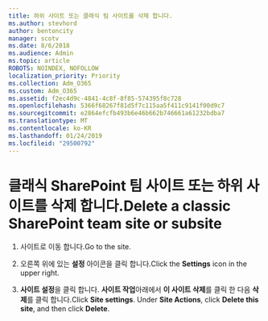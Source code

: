```yaml
---
title: 하위 사이트 또는 클래식 팀 사이트를 삭제 합니다.
ms.author: stevhord
author: bentoncity
manager: scotv
ms.date: 8/6/2018
ms.audience: Admin
ms.topic: article
ROBOTS: NOINDEX, NOFOLLOW
localization_priority: Priority
ms.collection: Adm_O365
ms.custom: Adm_O365
ms.assetid: f2ec4d9c-4841-4c8f-8f85-574395f8c728
ms.openlocfilehash: 5366f68267f81d5f7c115aa5f411c9141f00d9c7
ms.sourcegitcommit: e2864efcfb493b6e46b662b746661a61232bdba7
ms.translationtype: MT
ms.contentlocale: ko-KR
ms.lasthandoff: 01/24/2019
ms.locfileid: "29500792"
---
```

# <a name="delete-a-classic-sharepoint-team-site-or-subsite"></a><span data-ttu-id="2261c-102">클래식 SharePoint 팀 사이트 또는 하위 사이트를 삭제 합니다.</span><span class="sxs-lookup"><span data-stu-id="2261c-102">Delete a classic SharePoint team site or subsite</span></span>

1. <span data-ttu-id="2261c-103">사이트로 이동 합니다.</span><span class="sxs-lookup"><span data-stu-id="2261c-103">Go to the site.</span></span>
    
2. <span data-ttu-id="2261c-104">오른쪽 위에 있는 **설정** 아이콘을 클릭 합니다.</span><span class="sxs-lookup"><span data-stu-id="2261c-104">Click the **Settings** icon in the upper right.</span></span> 
    
3. <span data-ttu-id="2261c-p101">**사이트 설정**을 클릭 합니다. **사이트 작업**아래에서 **이 사이트 삭제**를 클릭 한 다음 **삭제**를 클릭 합니다.</span><span class="sxs-lookup"><span data-stu-id="2261c-p101">Click **Site settings**. Under **Site Actions**, click **Delete this site**, and then click **Delete**.</span></span>
    

